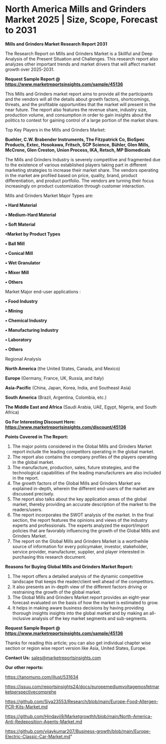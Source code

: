 # North America Mills and Grinders Market 2025 | Size, Scope, Forecast to 2031

<strong>Mills and Grinders Market Research Report 2031</strong>

The Research Report on Mills and Grinders Market is a Skillful and Deep Analysis of the Present Situation and Challenges. This research report also analyzes other important trends and market drivers that will affect market growth over 2025-2031.

<strong>Request Sample Report @ <a href=https://www.marketreportsinsights.com/sample/45136>https://www.marketreportsinsights.com/sample/45136</a></strong>

This Mills and Grinders market report aims to provide all the participants and the vendors will all the details about growth factors, shortcomings, threats, and the profitable opportunities that the market will present in the near future. The report also features the revenue share, industry size, production volume, and consumption in order to gain insights about the politics to contest for gaining control of a large portion of the market share.

Top Key Players in the Mills and Grinders Market:

<strong>Buehler, C.W. Brabender Instruments, The Fitzpatrick Co, BioSpec Products, Extec, Hosokawa, Fritsch, SCP Science, Bühler, Glen Mills, McCrone, Glen Creston, Union Process, IKA, Retsch, MP Biomedicals</strong>

The Mills and Grinders Industry is severely competitive and fragmented due to the existence of various established players taking part in different marketing strategies to increase their market share. The vendors operating in the market are profiled based on price, quality, brand, product differentiation, and product portfolio. The vendors are turning their focus increasingly on product customization through customer interaction.

Mills and Grinders Market Major Types are:

<strong>•  Hard Material

•  Medium-Hard Material

•  Soft Material

•Market by Product Types

•  Ball Mill

•  Conical Mill

•  Wet Granulator

•  Mixer Mill

•  Others</strong>

Market Major end-user applications :

<strong>•  Food Industry

•  Mining

•  Chemical Industry

•  Manufacturing Industry

•  Laboratory

•  Others</strong>

Regional Analysis

</u><strong><b>North America</b></strong> (the United States, Canada, and Mexico)

<strong><b>Europe </b></strong>(Germany, France, UK, Russia, and Italy)

<strong><b>Asia-Pacific</b></strong> (China, Japan, Korea, India, and Southeast Asia)

<strong><b>South America</b></strong> (Brazil, Argentina, Colombia, etc.)

<strong><b>The Middle East and Africa</b></strong> (Saudi Arabia, UAE, Egypt, Nigeria, and South Africa)

<strong>Go For Interesting Discount Here: <a href=https://www.marketreportsinsights.com/discount/45136>https://www.marketreportsinsights.com/discount/45136</a></strong>

<strong>Points Covered in The Report:</strong>
<ol>
  <li>The major points considered in the Global Mills and Grinders Market report include the leading competitors operating in the global market.</li>
  <li>The report also contains the company profiles of the players operating in the global market.</li>
  <li>The manufacture, production, sales, future strategies, and the technological capabilities of the leading manufacturers are also included in the report.</li>
  <li>The growth factors of the Global Mills and Grinders Market are explained in-depth, wherein the different end-users of the market are discussed precisely.</li>
  <li>The report also talks about the key application areas of the global market, thereby providing an accurate description of the market to the readers/users.</li>
  <li>The report incorporates the SWOT analysis of the market. In the final section, the report features the opinions and views of the industry experts and professionals. The experts analyzed the export/import policies that are favorably influencing the growth of the Global Mills and Grinders Market.</li>
  <li>The report on the Global Mills and Grinders Market is a worthwhile source of information for every policymaker, investor, stakeholder, service provider, manufacturer, supplier, and player interested in purchasing this research document.</li>
</ol>
<strong>Reasons for Buying Global Mills and Grinders Market Report:</strong>

<ol>
  <li>The report offers a detailed analysis of the dynamic competitive landscape that keeps the reader/client well ahead of the competitors.</li>
  <li>It also presents an in-depth view of the different factors driving or restraining the growth of the global market.</li>
  <li>The Global Mills and Grinders Market report provides an eight-year forecast evaluated on the basis of how the market is estimated to grow.</li>
  <li>It helps in making aware business decisions by having providing thorough insights insights into the global market and by making an all-inclusive analysis of the key market segments and sub-segments.</li>
</ol>
<strong>Request Sample Report @ <a href=https://www.marketreportsinsights.com/sample/45136>https://www.marketreportsinsights.com/sample/45136</a></strong>


Thanks for reading this article; you can also get individual chapter wise section or region wise report version like Asia, United States, Europe.

<strong>Contact Us:</strong>
sales@marketreportsinsights.com

<strong>Our other reports:</strong>

<a href=https://tanomuno.com/illust/531634>https://tanomuno.com/illust/531634</a>

<a href=https://issuu.com/reportsinsights24/docs/europemediumvoltagemosfetmarketperspectivecomprehe>https://issuu.com/reportsinsights24/docs/europemediumvoltagemosfetmarketperspectivecomprehe</a>

<a href=https://github.com/Siya23553/Research/blob/main/Europe-Food-Allergen-PCR-Kits-Market.md>https://github.com/Siya23553/Research/blob/main/Europe-Food-Allergen-PCR-Kits-Market.md</a>

<a href=https://github.com/Hindavii9/Marketgrowthh/blob/main/North-America-Anti-Redeposition-Agents-Market.md>https://github.com/Hindavii9/Marketgrowthh/blob/main/North-America-Anti-Redeposition-Agents-Market.md</a>

<a href=https://github.com/vijaykumar207/Business-growth/blob/main/Europe-Electric-Classic-Car-Market.md>https://github.com/vijaykumar207/Business-growth/blob/main/Europe-Electric-Classic-Car-Market.md</a>"
